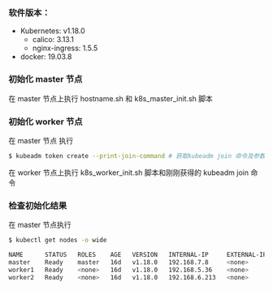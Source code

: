 
### 软件版本：
* Kubernetes: v1.18.0
  * calico: 3.13.1
  * nginx-ingress: 1.5.5
* docker: 19.03.8

### 初始化 master 节点
在 master 节点上执行 hostname.sh 和 k8s_master_init.sh 脚本

### 初始化 worker 节点
在 master 节点 执行
```bash
$ kubeadm token create --print-join-command # 获取kubeadm join 命令及参数,有效期 2 小时
```
在 worker 节点上执行 k8s_worker_init.sh 脚本和刚刚获得的 kubeadm join 命令

### 检查初始化结果
在 master 节点执行
```bash
$ kubectl get nodes -o wide

NAME      STATUS   ROLES    AGE   VERSION   INTERNAL-IP     EXTERNAL-IP   OS-IMAGE                KERNEL-VERSION           CONTAINER-RUNTIME
master    Ready    master   16d   v1.18.0   192.168.7.8     <none>        CentOS Linux 7 (Core)   3.10.0-1062.el7.x86_64   docker://19.3.8
worker1   Ready    <none>   16d   v1.18.0   192.168.5.36    <none>        CentOS Linux 7 (Core)   3.10.0-1062.el7.x86_64   docker://19.3.8
worker2   Ready    <none>   16d   v1.18.0   192.168.6.213   <none>        CentOS Linux 7 (Core)   3.10.0-1062.el7.x86_64   docker://19.3.8
```